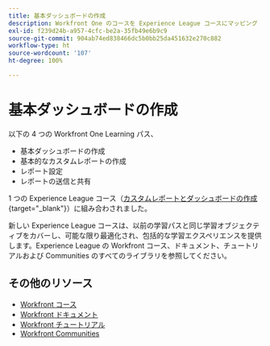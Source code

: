 ```yaml
---
title: 基本ダッシュボードの作成
description: Workfront One のコースを Experience League コースにマッピング
exl-id: f239d24b-a957-4cfc-be2a-35fb49e6b9c9
source-git-commit: 904ab74ed838466dc5b0bb25da451632e270c882
workflow-type: ht
source-wordcount: '107'
ht-degree: 100%

---
```


# 基本ダッシュボードの作成

以下の 4 つの Workfront One Learning パス、

* 基本ダッシュボードの作成
* 基本的なカスタムレポートの作成
* レポート設定
* レポートの送信と共有

1 つの Experience League コース（[カスタムレポートとダッシュボードの作成](https://experienceleague.adobe.com/?recommended=Workfront-U-1-2022.3.reporting){target="_blank"}）に組み合わされました。

新しい Experience League コースは、以前の学習パスと同じ学習オブジェクティブをカバーし、可能な限り最適化され、包括的な学習エクスペリエンスを提供します。Experience League の Workfront コース、ドキュメント、チュートリアルおよび Communities のすべてのライブラリを参照してください。

## その他のリソース

* [Workfront コース](https://experienceleague.adobe.com/?lang=ja&amp;Solution=Workfront#courses)
* [Workfront ドキュメント](https://experienceleague.adobe.com/docs/workfront.html?lang=ja)
* [Workfront チュートリアル](https://experienceleague.adobe.com/docs/workfront-learn/tutorials-workfront/home.html?lang=ja)
* [Workfront Communities](https://experienceleaguecommunities.adobe.com/t5/workfront/ct-p/workfront?profile.language=ja)
